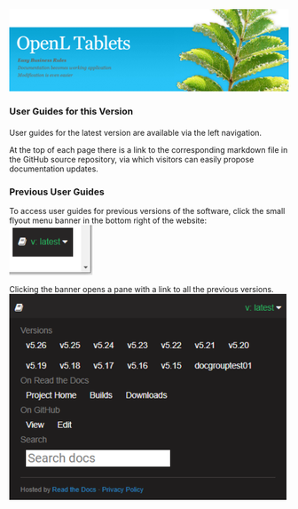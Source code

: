 <img src="img/OpenLHome.png" width="700">

<h3 style="margin-bottom:1.25em;">User Guides for this Version</h3>

User guides for the latest version are available via the left navigation.

At the top of each page there is a link to the corresponding markdown file in the GitHub source repository, via which visitors can easily propose documentation updates.

<h3> Previous User Guides</h3>

To access user guides for previous versions of the software, click the small flyout menu banner in the bottom right of the website:
<img src="img/versions_flyout_closed.png" width="150">

Clicking the banner opens a pane with a link to all the previous versions.
<img src="img/versions_flyout_open.png" width="500">
